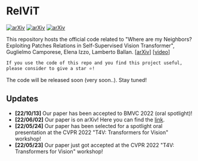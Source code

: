 # RelViT
[![arXiv](https://img.shields.io/badge/arXiv-2104.09159-red)](https://arxiv.org/abs/2206.00481)
[![arXiv](https://img.shields.io/badge/-CVPRw-yellow)](https://sites.google.com/view/t4v-cvpr22)
[![arXiv](https://img.shields.io/badge/-BMVC_[oral-spotlight]-yellow)](https://bmvc2022.org/)

This repository hosts the official code related to "Where are my Neighbors? Exploiting Patches Relations in Self-Supervised Vision Transformer", Guglielmo Camporese, Elena Izzo, Lamberto Ballan. [[arXiv](https://arxiv.org/abs/2206.00481)] [[video](http://vimp.math.unipd.it/downloads/relvit_spotlight.mp4)]

```bash
If you use the code of this repo and you find this project useful, 
please consider to give a star ⭐!
```

The code will be released soon (very soon..). Stay tuned!

## Updates
* **[22/10/13]** Our paper has been accepted to BMVC 2022 (oral spotlight)!
* **[22/06/02]** Our paper is on arXiv! Here you can find the [link](https://arxiv.org/abs/2206.00481).
* **[22/05/24]** Our paper has been selected for a spotlight oral presentation at the CVPR 2022 "T4V: Transformers for Vision" workshop!
* **[22/05/23]** Our paper just got accepted at the CVPR 2022 "T4V: Transformers for Vision" workshop!
